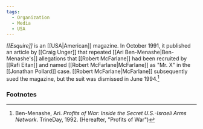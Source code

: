 ```yaml
---
tags:
  - Organization
  - Media
  - USA
---
```

*[[Esquire]]* is an [[USA|American]] magazine. In October 1991, it published an article by [[Craig Unger]] that repeated [[Ari Ben-Menashe|Ben-Menashe's]] allegations that [[Robert McFarlane]] had been recruited by [[Rafi Eitan]] and named [[Robert McFarlane|McFarlane]] as "Mr. X" in the [[Jonathan Pollard]] case. [[Robert McFarlane|McFarlane]] subsequently sued the magazine, but the suit was dismissed in June 1994.[^1]

### Footnotes
[^1]: Ben-Menashe, Ari. *Profits of War: Inside the Secret U.S.-Israeli Arms Network*. TrineDay, 1992. (Hereafter, "Profits of War")
